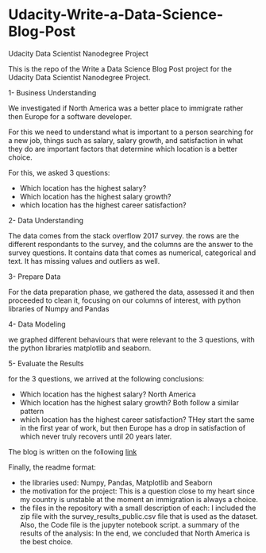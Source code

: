 # Udacity-Write-a-Data-Science-Blog-Post
Udacity Data Scientist Nanodegree Project

This is the repo of the Write a Data Science Blog Post project for the Udacity Data Scientist Nanodegree Project.

1- Business Understanding

We investigated if North America was a better place to immigrate rather then Europe for a software developer. 

For this we need to understand what is important to a person searching for a new job, things such as salary, salary growth, and satisfaction in what they do are important factors that determine which location is a better choice.

For this, we asked 3 questions:
- Which location has the highest salary?
- Which location has the highest salary growth?
- which location has the highest career satisfaction?

2- Data Understanding

The data comes from the stack overflow 2017 survey. the rows are the different respondants to the survey, and the columns are the answer to the survey questions. It contains data that comes as numerical, categorical and text. It has missing values and outliers as well.

3- Prepare Data

For the data preparation phase, we gathered the data, assessed it and then proceeded to clean it, focusing on our columns of interest, with python libraries of Numpy and Pandas

4- Data Modeling

we graphed different behaviours that were relevant to the 3 questions, with the python libraries matplotlib and seaborn.

5- Evaluate the Results

for the 3 questions, we arrived at the following conclusions:
- Which location has the highest salary? North America
- Which location has the highest salary growth? Both follow a similar pattern
- which location has the highest career satisfaction? THey start the same in the first year of work, but then Europe has a drop in satisfaction of which never truly recovers until 20 years later.



The blog is written on the following [link](https://medium.com/@venugoogly415/2a35e6fe22e5)


Finally, the readme format:

- the libraries used: Numpy, Pandas, Matplotlib and Seaborn
- the motivation for the project: This is a question close to my heart since my country is unstable at the moment an immigration is always a choice.
- the files in the repository with a small description of each: I included the zip file with the survey_results_public.csv file that is used as the dataset. Also, the Code file is the jupyter notebook script.
a summary of the results of the analysis: In the end, we concluded that North America is the best choice.
